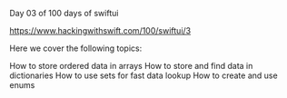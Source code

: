 Day 03 of 100 days of swiftui

https://www.hackingwithswift.com/100/swiftui/3

Here we cover the following topics:

How to store ordered data in arrays
How to store and find data in dictionaries
How to use sets for fast data lookup
How to create and use enums
